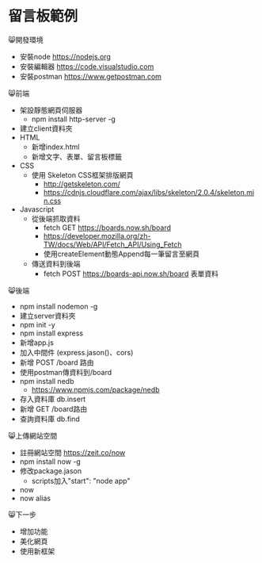 # 留言板範例

😸開發環境
+ 安裝node https://nodejs.org
+ 安裝編輯器 https://code.visualstudio.com
+ 安裝postman https://www.getpostman.com

😸前端
+ 架設靜態網頁伺服器
  + npm install http-server -g
+ 建立client資料夾
+ HTML
  + 新增index.html
  + 新增文字、表單、留言板標籤
+ CSS
  + 使用 Skeleton CSS框架排版網頁
    + http://getskeleton.com/
    + https://cdnjs.cloudflare.com/ajax/libs/skeleton/2.0.4/skeleton.min.css
+ Javascript
  + 從後端抓取資料
    + fetch GET https://boards.now.sh/board
    + https://developer.mozilla.org/zh-TW/docs/Web/API/Fetch_API/Using_Fetch
    + 使用createElement動態Append每一筆留言至網頁
  + 傳送資料到後端
    + fetch POST https://boards-api.now.sh/board 表單資料

😸後端
+ npm install nodemon -g
+ 建立server資料夾
+ npm init -y
+ npm install express
+ 新增app.js
+ 加入中間件 (express.jason()、cors)
+ 新增 POST /board 路由
+ 使用postman傳資料到/board
+ npm install nedb
  + https://www.npmjs.com/package/nedb
+ 存入資料庫 db.insert
+ 新增 GET /board路由
+ 查詢資料庫 db.find

😸上傳網站空間
+ 註冊網站空間 https://zeit.co/now
+ npm install now -g
+ 修改package.jason
  + scripts加入"start": "node app"
+ now
+ now alias

😸下一步
+ 增加功能
+ 美化網頁
+ 使用新框架
